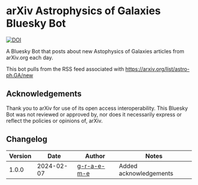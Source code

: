 # arXiv Astrophysics of Galaxies Bluesky Bot

[![DOI](https://zenodo.org/badge/754321328.svg)](https://zenodo.org/doi/10.5281/zenodo.10632653)

A Bluesky Bot that posts about new Astophysics of Galaxies articles from arXiv.org each day.

This bot pulls from the RSS feed associated with https://arxiv.org/list/astro-ph.GA/new

## Acknowledgements
Thank you to arXiv for use of its open access interoperability. This Bluesky Bot was not reviewed or approved by, nor does it necessarily express or reflect the policies or opinions of, arXiv.

## Changelog
| Version | Date | Author | Notes |
|---|---|---|---|
| 1.0.0 | 2024-02-07 | [g-r-a-e-m-e](https://github.com/g-r-a-e-m-e) | Added acknowledgements |
